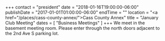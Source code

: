 +++
contact = "president"
date = "2018-01-16T19:00:00-06:00"
publishDate = "2017-01-01T01:00:00-06:00"
endTime = ""
location = "<a href=\"/places/cass-county-annex/\">Cass County Annex</a>"
title = "January Club Meeting"
dates = [ "Business Meetings" ]
+++
We meet in the basement meeting room. Please enter through the north
doors adjacent to the 2nd Ave S parking lot.

